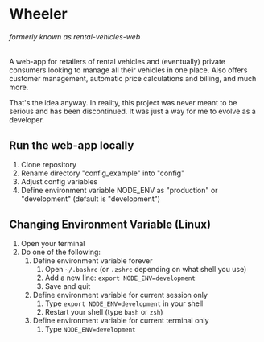 # Wheeler
###### formerly known as rental-vehicles-web
A web-app for retailers of rental vehicles and (eventually) private consumers looking to manage all their vehicles in one place. Also offers customer management, automatic price calculations and billing, and much more.

That's the idea anyway. In reality, this project was never meant to be serious and has been discontinued. It was just a way for me to evolve as a developer.

## Run the web-app locally

1. Clone repository
2. Rename directory "config_example" into "config"
3. Adjust config variables
4. Define environment variable NODE_ENV as "production" or "development" (default is "development")

## Changing Environment Variable (Linux)

1. Open your terminal
2. Do one of the following:
    1. Define environment variable forever
        1. Open `~/.bashrc` (or `.zshrc` depending on what shell you use)
        2. Add a new line: `export NODE_ENV=development`
        3. Save and quit
    2. Define environment variable for current session only
        1. Type `export NODE_ENV=development` in your shell
        2. Restart your shell (type `bash` or `zsh`)
    3. Define environment variable for current terminal only
        1. Type `NODE_ENV=development`

